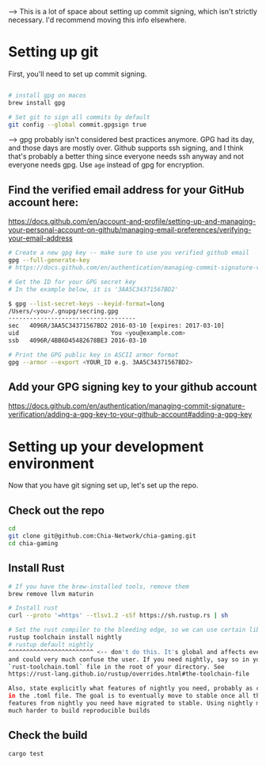 
--> This is a lot of space about setting up commit signing, which isn't
strictly necessary. I'd recommend moving this info elsewhere.

# Setting up git

First, you'll need to set up commit signing.


```bash

# install gpg on macos
brew install gpg

# Set git to sign all commits by default
git config --global commit.gpgsign true
```

--> gpg probably isn't considered best practices anymore. GPG had its day, and
those days are mostly over. Github supports ssh signing, and I think that's
probably a better thing since everyone needs ssh anyway and not everyone needs
gpg. Use `age` instead of gpg for encryption.

## Find the verified email address for your GitHub account here:
https://docs.github.com/en/account-and-profile/setting-up-and-managing-your-personal-account-on-github/managing-email-preferences/verifying-your-email-address

```bash
# Create a new gpg key -- make sure to use you verified github email
gpg --full-generate-key
# https://docs.github.com/en/authentication/managing-commit-signature-verification/generating-a-new-gpg-key

# Get the ID for your GPG secret key
# In the example below, it is '3AA5C34371567BD2'

$ gpg --list-secret-keys --keyid-format=long
/Users/<you>/.gnupg/secring.gpg
------------------------------------
sec   4096R/3AA5C34371567BD2 2016-03-10 [expires: 2017-03-10]
uid                          You <you@example.com>
ssb   4096R/4BB6D45482678BE3 2016-03-10

# Print the GPG public key in ASCII armor format
gpg --armor --export <YOUR_ID e.g. 3AA5C34371567BD2>
```
## Add your GPG signing key to your github account
https://docs.github.com/en/authentication/managing-commit-signature-verification/adding-a-gpg-key-to-your-github-account#adding-a-gpg-key


# Setting up your development environment

Now that you have git signing set up, let's set up the repo.

## Check out the repo

```bash
cd
git clone git@github.com:Chia-Network/chia-gaming.git
cd chia-gaming
```

## Install Rust
```bash
# If you have the brew-installed tools, remove them
brew remove llvm maturin

# Install rust
curl --proto '=https' --tlsv1.2 -sSf https://sh.rustup.rs | sh

# Set the rust compiler to the bleeding edge, so we can use certain libraries
rustup toolchain install nightly
# rustup default nightly
^^^^^^^^^^^^^^^^^^^^^^^^ <-- don't do this. It's global and affects everything,
and could very much confuse the user. If you need nightly, say so in your
`rust-toolchain.toml` file in the root of your directory. See
https://rust-lang.github.io/rustup/overrides.html#the-toolchain-file

Also, state explicitly what features of nightly you need, probably as comments
in the .toml file. The goal is to eventually move to stable once all the
features from nightly you need have migrated to stable. Using nightly makes it
much harder to build reproducible builds
```

## Check the build
```bash
cargo test
```
